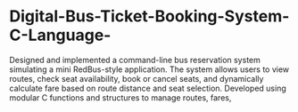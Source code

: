 # Digital-Bus-Ticket-Booking-System-C-Language-
Designed and implemented a command-line bus reservation system simulating a mini RedBus-style application. The system allows users to view routes, check seat availability, book or cancel seats, and dynamically calculate fare based on route distance and seat selection. Developed using modular C functions and structures to manage routes, fares, 
